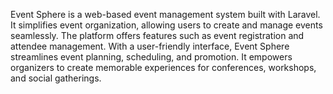 Event Sphere is a web-based event management system built with Laravel. It simplifies event organization, allowing users to create and manage events seamlessly. The platform offers features such as event registration and attendee management. With a user-friendly interface, Event Sphere streamlines event planning, scheduling, and promotion. It empowers organizers to create memorable experiences for conferences, workshops, and social gatherings.
